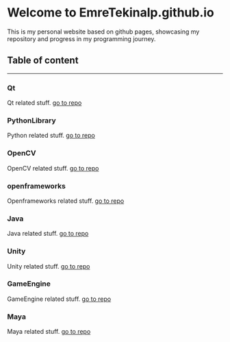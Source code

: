 # Welcome to EmreTekinalp.github.io

This is my personal website based on github pages,
showcasing my repository and progress in my programming journey.


## Table of content
-----------------

### Qt 
  Qt related stuff.
  [go to repo](http://emretekinalp.github.io/Qt/)

### PythonLibrary 
  Python related stuff.
  [go to repo](http://emretekinalp.github.io/PythonLibrary/)

### OpenCV
  OpenCV related stuff.
  [go to repo](http://emretekinalp.github.io/OpenCV/)

### openframeworks
  Openframeworks related stuff.
  [go to repo](http://emretekinalp.github.io/openFrameworks/)

### Java
  Java related stuff.
  [go to repo](http://emretekinalp.github.io/Java/)

### Unity
  Unity related stuff.
  [go to repo](http://emretekinalp.github.io/Unity/)

### GameEngine
  GameEngine related stuff.
  [go to repo](http://emretekinalp.github.io/GameEngine/)

### Maya
  Maya related stuff.
  [go to repo](http://emretekinalp.github.io/Maya/)

